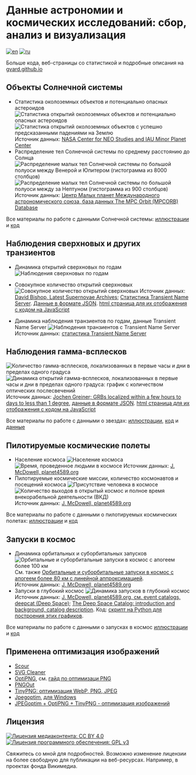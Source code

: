 # Данные астрономии и космических исследований: сбор, анализ и визуализация

[![en](https://img.shields.io/badge/lang-en-red.svg)](README.md)
[![ru](https://img.shields.io/badge/lang-ru-green.svg)](README-ru.md)

Больше кода, веб-страницы со статистикой и подробные описания на [gvard.github.io](https://gvard.github.io/)

## Объекты Солнечной системы

* Статистика околоземных объектов и потенциально опасных астероидов
![Статистика открытий околоземных объектов и потенциально опасных астероидов](./plots/solarsystem/neo_pha_graph-2002.svg "Статистика открытий околоземных объектов и потенциально опасных астероидов")
![Статистика открытий околоземных объектов с успешно предсказанными падениями на Землю](./plots/solarsystem/pha_graph_predicted_impacts-2002.svg "Статистика открытий околоземных объектов с успешно предсказанными падениями на Землю")
Источник данных: [NASA Center for NEO Studies and IAU Minor Planet Center](https://cneos.jpl.nasa.gov/stats/)
* Распределение тел Солнечной системы по среднему расстоянию до Солнца
![Распределение малых тел Солнечной системы по большой полуоси между Венерой и Юпитером (гистограмма из 8000 столбцов)](./plots/solarsystem/asteroids-hist-a0.7-5.4.png "Распределение малых тел Солнечной системы по большой полуоси между Венерой и Юпитером (гистограмма из 8000 столбцов)")
![Распределение малых тел Солнечной системы по большой полуоси между за Нептуном (гистограмма из 900 столбцов)](./plots/solarsystem/asteroids-hist-a29-70.png "Распределение малых тел Солнечной системы по большой полуоси между за Нептуном (гистограмма из 900 столбцов)")
Источник данных: [Центр Малых планет Международного астрономического союза, база данных The MPC Orbit (MPCORB) Database](https://minorplanetcenter.net/iau/MPCORB.html)

Все материалы по работе с данными Солнечной системы:
[иллюстрации](./plots/solarsystem/) и [код](./src/astrodata/solarsystem/)

## Наблюдения сверхновых и других транзиентов

* Динамика открытий сверхновых по годам
![Наблюдения сверхновых по годам](./plots/stars/sne_stats_bar_chart.svg "Наблюдения сверхновых по годам")
* Совокупное количество открытий сверхновых
![Совокупное количество открытий сверхновых](./plots/stars/sne_transients_total_number_log_plot.svg "Совокупное количество открытий сверхновых в логарифмическом масштабе")
Источник данных: [David Bishop, Latest Supernovae Archives](https://www.rochesterastronomy.org/snimages/archives.html);
[Статистика Transient Name Server](https://www.wis-tns.org/stats-maps).
[Данные в формате JSON](data/stars/sne-stats.json).
[html страница для их отображения с кодом на JavaScript](https://gvard.github.io/stars/snstats/)

* Динамика наблюдения транзиентов по годам, данные Transient Name Server
![Наблюдения транзиентов с Transient Name Server](./plots/stars/transient_stats_bar_chart.svg "Наблюдения транзиентов с Transient Name Server")
Источник данных: [статистика Transient Name Server](https://www.wis-tns.org/stats-maps)

## Наблюдения гамма-всплесков

![Количество гамма-всплесков, локализованных в первые часы и дни в пределах одного градуса](./plots/stars/grbs_total_number_plot.png "Количество гамма-всплесков, локализованных в первые часы и дни в пределах одного градуса")
![Динамика открытий гамма-всплесков, локализованных в первые часы и дни в пределах одного градуса: график с количеством оптических послесвечений](./plots/stars/grbs_stats_bar_chart.svg)
Источник данных: [Jochen Greiner; GRBs localized within a few hours to days to less than 1 degree](https://www.mpe.mpg.de/~jcg/grbgen.html), [данные в формате JSON](data/stars/grbs-localized-stats.json).
[html страница для их отображения с кодом на JavaScript](https://gvard.github.io/grb/stats/)

Все материалы по работе с данными о звездах:
[иллюстрации](./plots/stars/), [код](./src/astrodata/stars/) и [данные](./data/stars/)

## Пилотируемые космические полеты

* Население космоса
![Население космоса](./plots/manned/spacepop-steps.svg "Население космоса")
![Время, проведенное людьми в космосе](./plots/manned/spacepop-spent-step-filled.svg "Время, проведенное людьми в космосе")
Источник данных: [J. McDowell, planet4589.org](https://planet4589.org/space/astro/web/pop.html)
* Пилотируемые космические миссии, количество космонавтов и посещений космоса
![Присутствие человека в космосе](./plots/manned/mannedflights-astronauts-rides-evas-ru.png "Присутствие человека в космосе")
![Количество выходов в открытый космос и полное время внекорабельной деятельности (ВКД)](./plots/manned/evas-total-time-counts-ru.png "Количество выходов в открытый космос и полное время внекорабельной деятельности (ВКД)")
Источник данных: [J. McDowell, planet4589.org](https://planet4589.org/space/astro/web/)

Все материалы по работе с данными о пилотируемых космических полетах: [иллюстрации](./plots/manned/) и [код](./src/astrodata/manned/)

## Запуски в космос

* Динамика орбитальных и суборбитальных запусков
![Орбитальные и суборбитальные запуски в космос с апогеем более 100 км](./plots/launches/launches-orb-suborb-100km-linfit-ru.png "Орбитальные и суборбитальные запуски в космос с апогеем более 100 км с линейной аппроксимацией. Красным отмечены неудачные попытки, зеленым - некаталогизированные граничные запуски")  
См. также
[Орбитальные и суборбитальные запуски в космос с апогеем более 80 км с линейной аппроксимацией](./plots/launches/launches-orb-suborb-80km-linfit-ru.png).  
Источник данных: [J. McDowell, planet4589.org](https://planet4589.org/space/gcat/web/launch/)
* Запуски в глубокий космос
![Динамика запусков в глубокий космос](./plots/launches/launches-orb-deep-linfit-ru.png "Рост числа запусков в глубокий космос с линейной аппроксимацией. Красным отмечены неудачные попытки, зеленым - некаталогизированные граничные запуски.")
Источник данных: [J. McDowell, planet4589.org, см. event catalogs, deepcat (Deep Space)](https://planet4589.org/space/gcat/web/cat/);
[The Deep Space Catalog: introduction and background, catalog description](https://www.planet4589.org/space/deepcat/).
Код: [скрипт на Python для построения этих графиков](./src/astrodata/launches/plot_launches_orb_suborb_graph.py).

Все материалы по работе с данными о запусках в космос [иллюстрации](./plots/launches/) и [код](./src/astrodata/launches/)

## Применена оптимизация изображений

* [Scour](https://github.com/scour-project/scour)
* [SVG Cleaner](https://github.com/RazrFalcon/svgcleaner)
* [OptiPNG](https://optipng.sourceforge.net/), см. [гайд по оптимизаци PNG](https://optipng.sourceforge.net/pngtech/optipng.html)
* [PNGOut](http://advsys.net/ken/utils.htm)
* [TinyPNG: оптимизация WebP, PNG, JPEG](https://tinypng.com/)
* [Jpegoptim](https://www.kokkonen.net/tjko/projects.html), [для Windows](https://github.com/XhmikosR/jpegoptim-windows)
* [JPEGoptim + OptiPNG + TinyPNG - оптимизация изображений](https://open-networks.ru/d/14-jpegoptim-optipng-tinypng-optimizaciya-izobrazenii)

## Лицензия

[![Лицензия медиаконтента: CC BY 4.0](https://img.shields.io/badge/License-CC%20BY%204.0-lightgrey.svg "Лицензия медиаконтента:  CC BY 4.0 (Creative Commons Attribution). Свяжитесь со мной для подробностей")](https://creativecommons.org/licenses/by/4.0/)
[![Лицензия программного обеспечения: GPL v3](https://img.shields.io/badge/License-GPLv3-blue.svg "Лицензия программного обеспечения: GPL v3")](https://www.gnu.org/licenses/gpl-3.0)

Свяжитесь со мной для подробностей. Возможно изменение лицензии на более свободную для публикации на веб-ресурсах. Например, в проектах фонда Викимедиа.
